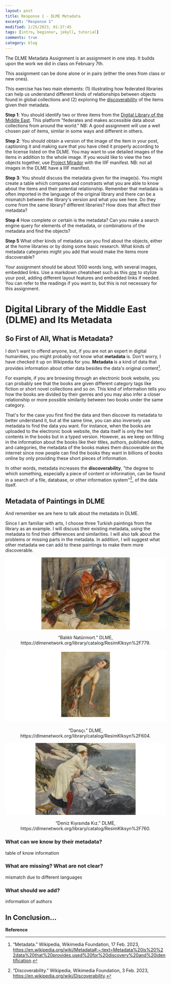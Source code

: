 ```yaml
---
layout: post
title: Response 1 - DLME Metadata
excerpt: "Response 1"
modified: 2/25/2023, 01:37:45
tags: [intro, beginner, jekyll, tutorial]
comments: true
category: blog
---
```


The DLME Metadata Assignment is an assignment in one step. It builds upon the work we did in class on February 7th. 

This assignment can be done alone or in pairs (either the ones from class or new ones).  

This exercise has two main elements: (1) illustrating how federated libraries can help us understand different kinds of relationships between objects found in global collections and (2) exploring the [discoverability](https://en.wikipedia.org/wiki/Discoverability) of the items given their metadata.

**Step 1**: You should identify two or three items from the [Digital Library of the Middle East](https://dlmenetwork.org/library). This platform "federates and makes accessible data about collections from around the world." NB: A good assignment will use a well chosen pair of items, similar in some ways and different in others. 

**Step 2**: You should obtain a version of the image of the item in your post, captioning it and making sure that you have cited it properly according to the license listed on the DLME. You may want to use detailed images of the items in addition to the whole image. If you would like to view the two objects together, use [Project Mirador](https://projectmirador.org/) with the IIIF manifest. NB: not all images in the DLME have a IIIF manifest. 

**Step 3**: You should discuss the metadata given for the image(s). You might create a table which compares and constrasts what you are able to know about the items and their potential relationship. Remember that metadata is often imported in the language of the original library and there can be a mismatch between the library's version and what you see here. Do they come from the same library? different libraries? How does that affect their metadata? 

**Step 4** How complete or certain is the metadata? Can you make a search engine query for elements of the metadata, or combinations of the metadata and find the objects? 

**Step 5** What other kinds of metadata can you find about the objects, either at the home libraries or by doing some basic research. What kinds of metadata categories might you add that would make the items more discoverable? 

Your assignment should be about 1000 words long, with several images, embedded links. Use a markdown cheatsheet such as this [one](https://www.markdownguide.org/cheat-sheet) to stylize your post, adding different layout features and embedded links if needed. You can refer to the readings if you want to, but this is not necessary for this assignment. 

# Digital Library of the Middle East (DLME) and Its Metadata


## So First of All, What is Metadata?

I don't want to offend anyone, but, if you are not an expert in digital humanities, you might probably not know what **metadata** is. Don't worry, I have checked it up on Wikipedia for you. **Metadata** is a kind of data that provides information about other data besides the data's original content[^1].

For example, if you are browsing through an electronic book website, you can probably see that the books are given different category tags like fiction or short novel collections and so on. This kind of information tells you how the books are divided by their genres and you may also infer a closer relationship or more possible similarity between two books under the same category. 

That's for the case you first find the data and then discover its metadata to better understand it, but at the same time, you can also inversely use metadata to find the data you want. For instance, when the books are uploaded to the electronic book website, the data itself is only the text contents in the books but in a typed version. However, as we keep on filling in the information about the books like their titles, authors, published dates, and categories, the metadata of the books makes them discoverable on the internet since now people can find the books they want in billions of books online by only providing these short pieces of information.

In other words, metadata increases the **discoverability**, "the degree to which something, especially a piece of content or information, can be found in a search of a file, database, or other information system"[^2], of the data itself.


## Metadata of Paintings in DLME

And remember we are here to talk about the metadata in DLME.

Since I am familiar with arts, I choose three Turkish paintings from the library as an example. I will discuss their existing metadata, using the metadata to find their differences and similarities. I will also talk about the problems or missing parts in the metadata. In addition, I will suggest what other metadata we can add to these paintings to make them more discoverable.

![Fish Still Life](/images/Balikli_Naturmort.png "Fish Still Life")

<div align="center"> “Balıklı Natürmort.” DLME, https://dlmenetwork.org/library/catalog/ResimKlksyn%2F779. </div>


![Dancing](/images/Dansci.png "Dancing") 

<div align="center"> “Dansçı.” DLME, https://dlmenetwork.org/library/catalog/ResimKlksyn%2F604. </div>


![Woman by the Sea](/images/Deniz_Kiyisinda_Kiz.png "Woman by the Sea") 

<div align="center"> “Deniz Kıyısında Kız.” DLME, https://dlmenetwork.org/library/catalog/ResimKlksyn%2F760. </div>


### What can we know by their metadata?

table of know information

### What are missing? What are not clear?

mismatch due to different languages

### What should we add?

information of authors


## In Conclusion...





**Reference**

[^1]: “Metadata.” Wikipedia, Wikimedia Foundation, 17 Feb. 2023, https://en.wikipedia.org/wiki/Metadata#:~:text=Metadata%20is%20%22data%20that%20provides,used%20for%20discovery%20and%20identification. 

[^2]: “Discoverability.” Wikipedia, Wikimedia Foundation, 3 Feb. 2023, https://en.wikipedia.org/wiki/Discoverability. 
